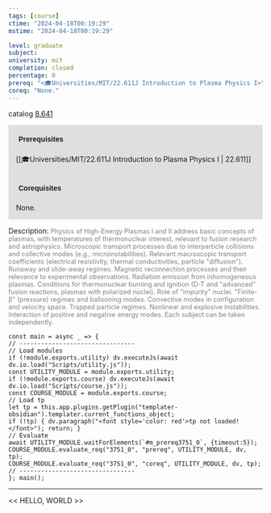 ```yaml
---
tags: [course]
ctime: "2024-04-18T00:19:29"
mstime: "2024-04-18T00:19:29"

level: graduate
subject: 
university: mit
completion: closed
percentage: 0
prereq: "<🎓Universities/MIT/22.611J Introduction to Plasma Physics I>"
coreq: "None."
---
```


catalog [8.641](http://student.mit.edu/catalog/m8b.html#8.641)

<span style="display: block; padding: 15px; background-color: rgb(100, 100, 100, 0.2);"><font id="m_prereq3751_0" style="display: block; font-family: Arial, sans-serif; font-weight: bold; padding: 5px">Prerequisites</font><br><span id="prereq3751_0">[[🎓Universities/MIT/22.611J Introduction to Plasma Physics I | 22.611]]</span></span>
<span style="display: block; padding: 15px; background-color: rgb(100, 100, 100, 0.2);"><font id="m_coreq3751_0" style="display: block; font-family: Arial, sans-serif; font-weight: bold; padding: 5px">Corequisites</font><br><span id="coreq3751_0">None.</span></span>

<font style="">Description:</font>
<font style="color: grey; font-size: 0.8rem;">Physics of High-Energy Plasmas I and II address basic concepts of plasmas, with temperatures of thermonuclear interest, relevant to fusion research and astrophysics. Microscopic transport processes due to interparticle collisions and collective modes (e.g., microinstabilities). Relevant macroscopic transport coefficients (electrical resistivity, thermal conductivities, particle "diffusion"). Runaway and slide-away regimes. Magnetic reconnection processes and their relevance to experimental observations. Radiation emission from inhomogeneous plasmas. Conditions for thermonuclear burning and ignition (D-T and "advanced" fusion reactions, plasmas with polarized nuclei). Role of "impurity" nuclei. "Finite-β" (pressure) regimes and ballooning modes. Convective modes in configuration and velocity space. Trapped particle regimes. Nonlinear and explosive instabilities. Interaction of positive and negative energy modes. Each subject can be taken independently.</font>

```dataviewjs
const main = async _ => {
// --------------------------------
// Load modules
if (!module.exports.utility) dv.executeJs(await dv.io.load("Scripts/utility.js"));
const UTILITY_MODULE = module.exports.utility;
if (!module.exports.course) dv.executeJs(await dv.io.load("Scripts/course.js"));
const COURSE_MODULE = module.exports.course;
// Load tp
let tp = this.app.plugins.getPlugin("templater-obsidian").templater.current_functions_object;
if (!tp) { dv.paragraph("<font style='color: red'>tp not loaded!</font>"); return; }
// Evaluate
await UTILITY_MODULE.waitForElements(`#m_prereq3751_0`, {timeout:5});
COURSE_MODULE.evaluate_req("3751_0", "prereq", UTILITY_MODULE, dv, tp);
COURSE_MODULE.evaluate_req("3751_0", "coreq", UTILITY_MODULE, dv, tp);
// --------------------------------
}; main();
```

---

<< HELLO, WORLD >>
